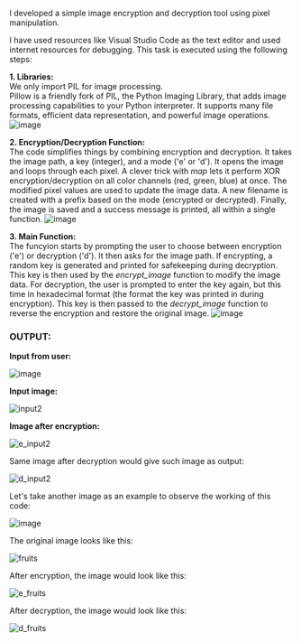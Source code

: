 I developed a simple image encryption and decryption tool using pixel manipulation.

I have used resources like Visual Studio Code as the text editor and used internet resources for debugging.
This task is executed using the following steps:

**1. Libraries:** <br/> We only import PIL for image processing. <br/> Pillow is a friendly fork of PIL, the Python Imaging Library, that adds image processing capabilities to your Python interpreter. It supports many file formats, efficient data representation, and powerful image operations. 
![image](https://github.com/gpanushka/PRODIGY_CS_02/assets/167328539/8f0957f6-238c-46e0-be00-79db8f8fd8ff)


**2. Encryption/Decryption Function:** <br/> The code simplifies things by combining encryption and decryption. It takes the image path, a key (integer), and a mode ('e' or 'd'). It opens the image and loops through each pixel. A clever trick with *map* lets it perform XOR encryption/decryption on all color channels (red, green, blue) at once. The modified pixel values are used to update the image data. A new filename is created with a prefix based on the mode (encrypted or decrypted). Finally, the image is saved and a success message is printed, all within a single function.
![image](https://github.com/gpanushka/PRODIGY_CS_02/assets/167328539/edebccd7-1e9a-4bc4-949f-ce4d73165e2c)


**3. Main Function:** <br/> The funcyion starts by prompting the user to choose between encryption ('e') or decryption ('d'). It then asks for the image path. If encrypting, a random key is generated and printed for safekeeping during decryption. This key is then used by the _encrypt_image_ function to modify the image data. For decryption, the user is prompted to enter the key again, but this time in hexadecimal format (the format the key was printed in during encryption). This key is then passed to the _decrypt_image_ function to reverse the encryption and restore the original image.
![image](https://github.com/gpanushka/PRODIGY_CS_02/assets/167328539/debd56e6-aafd-44d5-8d2d-211de551bb03)


<h3>OUTPUT:</h3>

**Input from user:**

![image](https://github.com/gpanushka/PRODIGY_CS_02/assets/167328539/7ccad18a-9d6f-4640-8f53-42c447049110)


**Input image:**

![input2](https://github.com/gpanushka/PRODIGY_CS_02/assets/167328539/cef819aa-95c6-4cf2-b241-0d6292150f92)


**Image after encryption:**

![e_input2](https://github.com/gpanushka/PRODIGY_CS_02/assets/167328539/c88bf9ac-b2ea-4969-a616-5366ddd7e2c3)


Same image after decryption would give such image as output:

![d_input2](https://github.com/gpanushka/PRODIGY_CS_02/assets/167328539/110988e3-b7f4-42f5-8343-eb172e3188b1)

Let's take another image as an example to observe the working of this code:

![image](https://github.com/gpanushka/PRODIGY_CS_02/assets/167328539/aa6b3e64-6386-43b3-9c11-00982dfa0bb4)

The original image looks like this:

![fruits](https://github.com/gpanushka/PRODIGY_CS_02/assets/167328539/5d96f277-93f5-4131-9bee-fd3c2c7e6430)

After encryption, the image would look like this:

![e_fruits](https://github.com/gpanushka/PRODIGY_CS_02/assets/167328539/f52f687f-a04c-4635-9f34-68b7004e500e)


After decryption, the image would look like this:

![d_fruits](https://github.com/gpanushka/PRODIGY_CS_02/assets/167328539/34e0bfd9-40cc-4686-a39b-c39506c51729)



